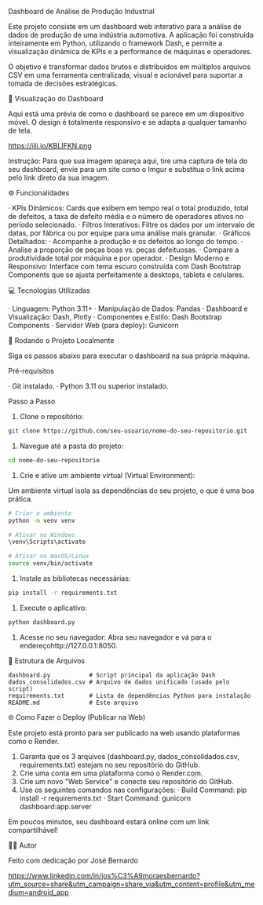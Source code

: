 Dashboard de Análise de Produção Industrial

Este projeto consiste em um dashboard web interativo para a análise de dados de produção de uma indústria automotiva. A aplicação foi construída inteiramente em Python, utilizando o framework Dash, e permite a visualização dinâmica de KPIs e a performance de máquinas e operadores.

O objetivo é transformar dados brutos e distribuídos em múltiplos arquivos CSV em uma ferramenta centralizada, visual e acionável para suportar a tomada de decisões estratégicas.

📱 Visualização do Dashboard

Aqui está uma prévia de como o dashboard se parece em um dispositivo móvel. O design é totalmente responsivo e se adapta a qualquer tamanho de tela.

https://iili.io/KBLIFKN.png

Instrução: Para que sua imagem apareça aqui, tire uma captura de tela do seu dashboard, envie para um site como o Imgur e substitua o link acima pelo link direto da sua imagem.

⚙️ Funcionalidades

· KPls Dinâmicos: Cards que exibem em tempo real o total produzido, total de defeitos, a taxa de defeito média e o número de operadores ativos no período selecionado.
· Filtros Interativos: Filtre os dados por um intervalo de datas, por fábrica ou por equipe para uma análise mais granular.
· Gráficos Detalhados:
  · Acompanhe a produção e os defeitos ao longo do tempo.
  · Analise a proporção de peças boas vs. peças defeituosas.
  · Compare a produtividade total por máquina e por operador.
· Design Moderno e Responsivo: Interface com tema escuro construída com Dash Bootstrap Components que se ajusta perfeitamente a desktops, tablets e celulares.

💻 Tecnologias Utilizadas

· Linguagem: Python 3.11+
· Manipulação de Dados: Pandas
· Dashboard e Visualização: Dash, Plotly
· Componentes e Estilo: Dash Bootstrap Components
· Servidor Web (para deploy): Gunicorn

🚀 Rodando o Projeto Localmente

Siga os passos abaixo para executar o dashboard na sua própria máquina.

Pré-requisitos

· Git instalado.
· Python 3.11 ou superior instalado.

Passo a Passo

1. Clone o repositório:

```bash
git clone https://github.com/seu-usuario/nome-do-seu-repositorio.git
```

1. Navegue até a pasta do projeto:

```bash
cd nome-do-seu-repositorio
```

1. Crie e ative um ambiente virtual (Virtual Environment):

Um ambiente virtual isola as dependências do seu projeto, o que é uma boa prática.

```bash
# Criar o ambiente
python -m venv venv

# Ativar no Windows
\venv\Scripts\activate

# Ativar no macOS/Linux
source venv/bin/activate
```

1. Instale as bibliotecas necessárias:

```bash
pip install -r requirements.txt
```

1. Execute o aplicativo:

```bash
python dashboard.py
```

1. Acesse no seu navegador: Abra seu navegador e vá para o endereçohttp://127.0.0.1:8050.

📁 Estrutura de Arquivos

```
dashboard.py           # Script principal da aplicação Dash
dados_consolidados.csv # Arquivo de dados unificado (usado pelo script)
requirements.txt       # Lista de dependências Python para instalação
README.md              # Este arquivo
```

🌐 Como Fazer o Deploy (Publicar na Web)

Este projeto está pronto para ser publicado na web usando plataformas como o Render.

1. Garanta que os 3 arquivos (dashboard.py, dados_consolidados.csv, requirements.txt) estejam no seu repositório do GitHub.
2. Crie uma conta em uma plataforma como o Render.com.
3. Crie um novo "Web Service" e conecte seu repositório do GitHub.
4. Use os seguintes comandos nas configurações:
   · Build Command: pip install -r requirements.txt
   · Start Command: gunicorn dashboard:app.server

Em poucos minutos, seu dashboard estará online com um link compartilhável!

👨‍💻 Autor

Feito com dedicação por José Bernardo

https://www.linkedin.com/in/jos%C3%A9moraesbernardo?utm_source=share&utm_campaign=share_via&utm_content=profile&utm_medium=android_app
